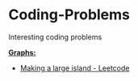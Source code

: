 # Coding-Problems
Interesting coding problems

**<ins>Graphs:</ins>**
- [Making a large island - Leetcode](https://leetcode.com/problems/making-a-large-island)
